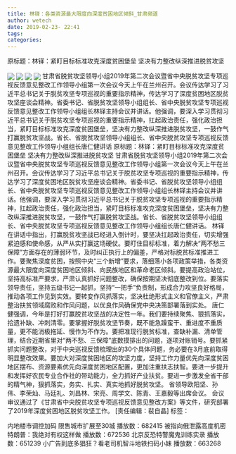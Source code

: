 ```yaml
---
title: 林铎：各类资源最大限度向深度贫困地区倾斜_甘肃频道
author: wetech
date: 2019-02-23- 22:41
tags: 
categories: 
---
```

原标题：​林铎：紧盯目标标准攻克深度贫困堡垒 坚决有力整改纵深推进脱贫攻坚
<!-- more -->
                
<img align="center" border="0" src="http://p3.ifengimg.com/fck/2019_08/75acdcb7379025a_w600_h337.png" />
                
<img align="center" border="0" src="http://p3.ifengimg.com/fck/2019_08/777b7c693e89da6_w600_h337.png" />
            
<img align="center" border="0" src="http://p3.ifengimg.com/fck/2019_08/ec9ee9bed16547a_w600_h337.png" />
<img align="center" border="0" src="http://p2.ifengimg.com/a/2016/0810/204c433878d5cf9size1_w16_h16.png" />
甘肃省脱贫攻坚领导小组2019年第二次会议暨省中央脱贫攻坚专项巡视反馈意见整改工作领导小组第一次会议今天上午在兰州召开。会议传达学习了习近平总书记关于脱贫攻坚专项巡视的重要指示精神，传达学习了深度贫困地区脱贫攻坚座谈会精神。省委书记、省脱贫攻坚领导小组组长、省中央脱贫攻坚专项巡视反馈意见整改工作领导小组组长林铎主持会议并讲话。他强调，要深入学习贯彻习近平总书记关于脱贫攻坚专项巡视的重要指示精神，扛起政治责任，强化政治担当，紧盯目标标准攻克深度贫困堡垒，坚决有力整改纵深推进脱贫攻坚，一鼓作气打赢脱贫攻坚战。省长、省脱贫攻坚领导小组组长、省中央脱贫攻坚专项巡视反馈意见整改工作领导小组组长唐仁健讲话
原标题：​林铎：紧盯目标标准攻克深度贫困堡垒 坚决有力整改纵深推进脱贫攻坚
甘肃省脱贫攻坚领导小组2019年第二次会议暨省中央脱贫攻坚专项巡视反馈意见整改工作领导小组第一次会议今天上午在兰州召开。会议传达学习了习近平总书记关于脱贫攻坚专项巡视的重要指示精神，传达学习了深度贫困地区脱贫攻坚座谈会精神。省委书记、省脱贫攻坚领导小组组长、省中央脱贫攻坚专项巡视反馈意见整改工作领导小组组长林铎主持会议并讲话。他强调，要深入学习贯彻习近平总书记关于脱贫攻坚专项巡视的重要指示精神，扛起政治责任，强化政治担当，紧盯目标标准攻克深度贫困堡垒，坚决有力整改纵深推进脱贫攻坚，一鼓作气打赢脱贫攻坚战。省长、省脱贫攻坚领导小组组长、省中央脱贫攻坚专项巡视反馈意见整改工作领导小组组长唐仁健讲话。
林铎在讲话中指出，打赢脱贫攻坚战已经进入倒计时，要坚决扛起政治责任，切实增强紧迫感和使命感，从严从实打赢这场硬仗。要盯住目标标准，着力解决“两不愁三保障”方面存在的薄弱环节，及时纠正执行上的偏差，严格对标脱贫标准推进工作。要聚焦深度贫困，按照中央“三个新增”要求，落细落小各项政策举措，各类资源最大限度向深度贫困地区倾斜、向民族地区和革命老区倾斜。要提高政治站位，坚持高标准严要求，严肃认真抓好问题整改，确保按期坚决彻底整改到位。要落实领导责任，坚持五级书记一起抓，坚持“一把手”负责制，形成合力攻坚良好格局，推动各项工作见到实效。要转变作风抓落实，坚决杜绝形式主义和官僚主义，严肃整治扶贫领域腐败和作风问题，以优良作风确保党中央决策部署落到实处。
唐仁健强调，今年是打好打赢脱贫攻坚战的决定性一年。我们要持续聚焦、狠抓落实，拾遗补缺、冲刺清零。要掌握好脱贫攻坚节奏，既不能急躁蛮干、重进度不重质量，更不能消极拖延、慢作为不作为。要把准现行脱贫标准，查缺补漏、清单管理，结合近期省里对“两不愁、三保障”底数摸排出的问题，逐项对账销号。要抓紧抓实问题整改，对于中央巡视反馈梳理出的30个具体问题，务必要在3月底前取得明显整改效果。要加大对深度贫困地区的攻坚力度，坚持工作力量优先向深度贫困地区摆布、资源要素优先向深度贫困地区配置，更加注重扶志扶智。要进一步提升和发挥好农民专业合作社的带动能力，全力抓好产业扶贫。要进一步激发全省干部的精气神，狠抓落实，务实、扎实、真实地抓好脱贫攻坚。
省领导欧阳坚、孙伟、李荣灿、马廷礼、刘昌林、宋亮、周学文、陈青、王嘉毅等出席会议。
会议审议通过了《甘肃省中央脱贫攻坚专项巡视反馈意见整改方案》等文件，研究部署了2019年深度贫困地区脱贫攻坚工作。
[责任编辑：裴自晶]
标签：
 
 
             
内地楼市调控加码 限售城市扩展至30城
播放数：682415
被指向俄泄露高度机密 特朗普：我绝对有权这样做
播放数：672536
北京反恐特警魔鬼训练实录
播放数：651239
小广告到底多猖狂？看老司机智斗地铁扫码小妹
播放数：663268

